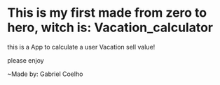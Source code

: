 # This is my first made from zero to hero, witch is: Vacation_calculator
this is a App to calculate a user Vacation sell value!

please enjoy

~Made by: Gabriel Coelho
